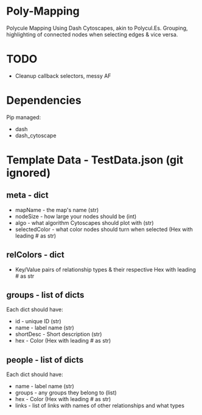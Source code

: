 # Poly-Mapping
Polycule Mapping Using Dash Cytoscapes, akin to Polycul.Es.
Grouping, highlighting of connected nodes when selecting edges & vice versa.

# TODO
- Cleanup callback selectors, messy AF

# Dependencies
Pip managed:
- dash
- dash_cytoscape

# Template Data - TestData.json (git ignored)
## meta - dict
- mapName - the map's name (str)
- nodeSize - how large your nodes should be (int)
- algo - what algorithm Cytoscapes should plot with (str)
- selectedColor - what color nodes should turn when selected (Hex with leading # as str)

## relColors - dict
- Key/Value pairs of relationship types & their respective Hex with leading # as str

## groups - list of dicts
Each dict should have:
- id - unique ID (str)
- name - label name (str)
- shortDesc - Short description (str)
- hex - Color (Hex with leading # as str)

## people - list of dicts
Each dict should have:
- name - label name (str)
- groups - any groups they belong to (list)
- hex - Color (Hex with leading # as str)
- links - list of links with names of other relationships and what types